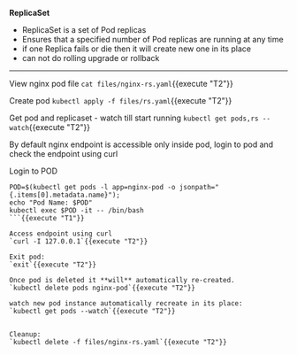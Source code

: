 
<b>ReplicaSet</b>

* ReplicaSet is a set of Pod replicas
* Ensures that a specified number of Pod replicas are running at any time
* if one Replica fails or die then it will create new one in its place
* can not do rolling upgrade or rollback
---

View nginx pod file
`cat files/nginx-rs.yaml`{{execute "T2"}}

Create pod
`kubectl apply -f files/rs.yaml`{{execute "T2"}}

Get pod and replicaset - watch till start running
`kubectl get pods,rs --watch`{{execute "T2"}}

By default nginx endpoint is accessible only inside pod, login to pod and check the endpoint using curl

Login to POD
```
POD=$(kubectl get pods -l app=nginx-pod -o jsonpath="{.items[0].metadata.name}"); 
echo "Pod Name: $POD"
kubectl exec $POD -it -- /bin/bash
```{{execute "T1"}}

Access endpoint using curl
`curl -I 127.0.0.1`{{execute "T2"}}

Exit pod:
`exit`{{execute "T2"}}

Once pod is deleted it **will** automatically re-created. 
`kubectl delete pods nginx-pod`{{execute "T2"}}

watch new pod instance automatically recreate in its place: 
`kubectl get pods --watch`{{execute "T2"}}


Cleanup:
`kubectl delete -f files/nginx-rs.yaml`{{execute "T2"}}
 